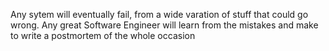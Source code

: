 Any sytem will eventually fail, from a wide varation of stuff that could go wrong. Any great Software Engineer will learn from the mistakes and make to write a postmortem of the whole occasion 
